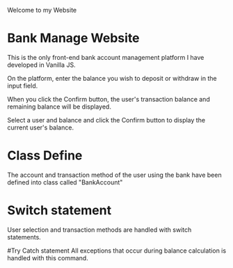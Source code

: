 Welcome to my Website

# Bank Manage Website

This is the only front-end bank account management platform I have developed in Vanilla JS.

On the platform, enter the balance you wish to deposit or withdraw in the input field.

When you click the Confirm button, the user's transaction balance and remaining balance will be displayed.

Select a user and balance and click the Confirm button to display the current user's balance.


# Class Define

The account and transaction method of the user using the bank have been defined into class called "BankAccount"

# Switch statement

User selection and transaction methods are handled with switch statements.

#Try Catch statement
All exceptions that occur during balance calculation is handled with this command.
